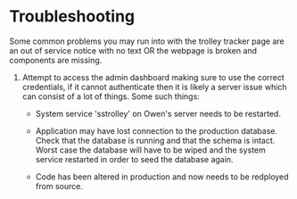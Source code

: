 # Troubleshooting
Some common problems you may run into with the trolley tracker page are an out of service notice with no text OR the webpage is broken and components are missing.
1. Attempt to access the admin dashboard making sure to use the correct credentials, if it cannot authenticate then it is likely a server issue which can consist of a lot of things. Some such things:
    
    * System service 'sstrolley' on Owen's server needs to be restarted.

    * Application may have lost connection to the production database. Check that the database is running and that the schema is intact. Worst case the database will have to be wiped and the system service restarted in order to seed the database again.
    
    * Code has been altered in production and now needs to be redployed from source.


